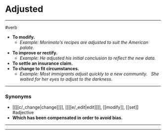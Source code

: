 # Adjusted
---
#verb
- **To modify.**
	- _Example: Morimoto's recipes are adjusted to suit the American palate._
- **To improve or rectify.**
	- _Example: He adjusted his initial conclusion to reflect the new data._
- **To settle an insurance claim.**
- **To change to fit circumstances.**
	- _Example: Most immigrants adjust quickly to a new community.   She waited for her eyes to adjust to the darkness._
---
### Synonyms
- [[[[c/_change|change]]]], [[[[e/_edit|edit]]]], [[modify]], [[set]]
#adjective
- **Which has been compensated in order to avoid bias.**
---
---
